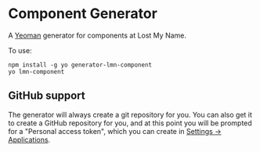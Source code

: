 # Component Generator

A [Yeoman](http://yeoman.io/) generator for components at Lost My Name.

To use:

```
npm install -g yo generator-lmn-component
yo lmn-component
```

## GitHub support

The generator will always create a git repository for you. You can also get it
to create a GitHub repository for you, and at this point you will be prompted
for a "Personal access token", which you can create in [Settings ->
Applications](https://github.com/settings/applications).
